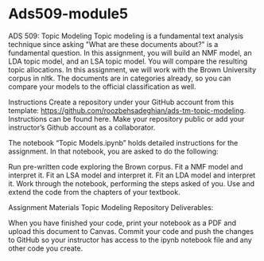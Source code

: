 # Ads509-module5
ADS 509: Topic Modeling
Topic modeling is a fundamental text analysis technique since asking "What are these documents about?" is a fundamental question. In this assignment, you will build an NMF model, an LDA topic model, and an LSA topic model. You will compare the resulting topic allocations. In this assignment, we will work with the Brown University corpus in nltk. The documents are in categories already, so you can compare your models to the official classification as well.

Instructions
Create a repository under your GitHub account from this template: https://github.com/roozbehsadeghian/ads-tm-topic-modeling. Instructions can be found here. Make your repository public or add your instructor’s Github account as a collaborator.

The notebook “Topic Models.ipynb” holds detailed instructions for the assignment. In that notebook, you are asked to do the following:

Run pre-written code exploring the Brown corpus.
Fit a NMF model and interpret it.
Fit an LSA model and interpret it.
Fit an LDA model and interpret it.
Work through the notebook, performing the steps asked of you. Use and extend the code from the chapters of your textbook.

Assignment Materials
Topic Modeling Repository
Deliverables:

When you have finished your code, print your notebook as a PDF and upload this document to Canvas.
Commit your code and push the changes to GitHub so your instructor has access to the ipynb notebook file and any other code you create.

